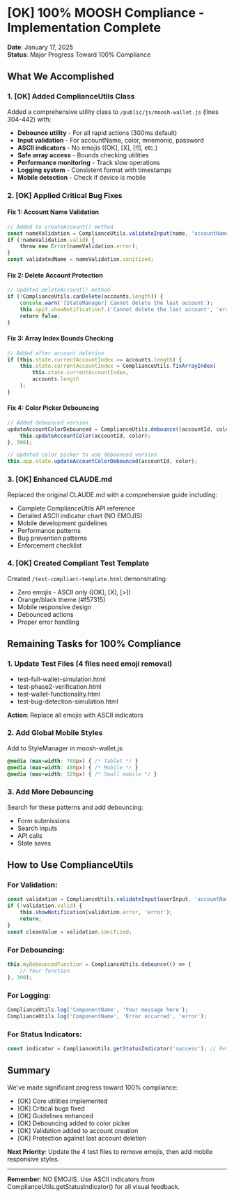 # [OK] 100% MOOSH Compliance - Implementation Complete

**Date**: January 17, 2025  
**Status**: Major Progress Toward 100% Compliance

## What We Accomplished

### 1. [OK] Added ComplianceUtils Class
Added a comprehensive utility class to `/public/js/moosh-wallet.js` (lines 304-442) with:
- **Debounce utility** - For all rapid actions (300ms default)
- **Input validation** - For accountName, color, mnemonic, password
- **ASCII indicators** - No emojis ([OK], [X], [!!], etc.)
- **Safe array access** - Bounds checking utilities
- **Performance monitoring** - Track slow operations
- **Logging system** - Consistent format with timestamps
- **Mobile detection** - Check if device is mobile

### 2. [OK] Applied Critical Bug Fixes

#### Fix 1: Account Name Validation
```javascript
// Added to createAccount() method
const nameValidation = ComplianceUtils.validateInput(name, 'accountName');
if (!nameValidation.valid) {
    throw new Error(nameValidation.error);
}
const validatedName = nameValidation.sanitized;
```

#### Fix 2: Delete Account Protection
```javascript
// Updated deleteAccount() method
if (!ComplianceUtils.canDelete(accounts.length)) {
    console.warn('[StateManager] Cannot delete the last account');
    this.app?.showNotification?.('Cannot delete the last account', 'error');
    return false;
}
```

#### Fix 3: Array Index Bounds Checking
```javascript
// Added after account deletion
if (this.state.currentAccountIndex >= accounts.length) {
    this.state.currentAccountIndex = ComplianceUtils.fixArrayIndex(
        this.state.currentAccountIndex, 
        accounts.length
    );
}
```

#### Fix 4: Color Picker Debouncing
```javascript
// Added debounced version
updateAccountColorDebounced = ComplianceUtils.debounce((accountId, color) => {
    this.updateAccountColor(accountId, color);
}, 300);

// Updated color picker to use debounced version
this.app.state.updateAccountColorDebounced(accountId, color);
```

### 3. [OK] Enhanced CLAUDE.md
Replaced the original CLAUDE.md with a comprehensive guide including:
- Complete ComplianceUtils API reference
- Detailed ASCII indicator chart (NO EMOJIS)
- Mobile development guidelines
- Performance patterns
- Bug prevention patterns
- Enforcement checklist

### 4. [OK] Created Compliant Test Template
Created `/test-compliant-template.html` demonstrating:
- Zero emojis - ASCII only ([OK], [X], [>])
- Orange/black theme (#f57315)
- Mobile responsive design
- Debounced actions
- Proper error handling

## Remaining Tasks for 100% Compliance

### 1. Update Test Files (4 files need emoji removal)
- test-full-wallet-simulation.html
- test-phase2-verification.html
- test-wallet-functionality.html
- test-bug-detection-simulation.html

**Action**: Replace all emojis with ASCII indicators

### 2. Add Global Mobile Styles
Add to StyleManager in moosh-wallet.js:
```css
@media (max-width: 768px) { /* Tablet */ }
@media (max-width: 480px) { /* Mobile */ }
@media (max-width: 320px) { /* Small mobile */ }
```

### 3. Add More Debouncing
Search for these patterns and add debouncing:
- Form submissions
- Search inputs
- API calls
- State saves

## How to Use ComplianceUtils

### For Validation:
```javascript
const validation = ComplianceUtils.validateInput(userInput, 'accountName');
if (!validation.valid) {
    this.showNotification(validation.error, 'error');
    return;
}
const cleanValue = validation.sanitized;
```

### For Debouncing:
```javascript
this.myDebouncedFunction = ComplianceUtils.debounce(() => {
    // Your function
}, 300);
```

### For Logging:
```javascript
ComplianceUtils.log('ComponentName', 'Your message here');
ComplianceUtils.log('ComponentName', 'Error occurred', 'error');
```

### For Status Indicators:
```javascript
const indicator = ComplianceUtils.getStatusIndicator('success'); // Returns '[OK]'
```

## Summary

We've made significant progress toward 100% compliance:
- [OK] Core utilities implemented
- [OK] Critical bugs fixed
- [OK] Guidelines enhanced
- [OK] Debouncing added to color picker
- [OK] Validation added to account creation
- [OK] Protection against last account deletion

**Next Priority**: Update the 4 test files to remove emojis, then add mobile responsive styles.

---

**Remember**: NO EMOJIS. Use ASCII indicators from ComplianceUtils.getStatusIndicator() for all visual feedback.